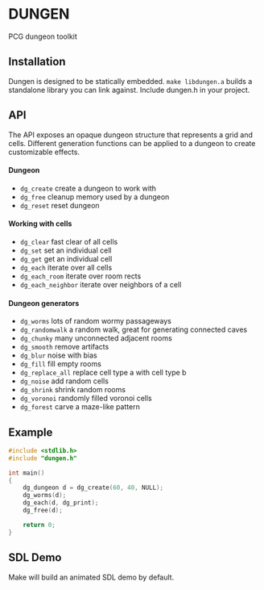 # DUNGEN

PCG dungeon toolkit

## Installation

Dungen is designed to be statically embedded.
`make libdungen.a` builds a standalone library you can link against.
Include dungen.h in your project.

## API

The API exposes an opaque dungeon structure that represents a grid and cells.
Different generation functions can be applied to a dungeon to create customizable effects.

#### Dungeon

* `dg_create` create a dungeon to work with
* `dg_free` cleanup memory used by a dungeon
* `dg_reset` reset dungeon

#### Working with cells

* `dg_clear` fast clear of all cells
* `dg_set` set an individual cell
* `dg_get` get an individual cell
* `dg_each` iterate over all cells
* `dg_each_room` iterate over room rects
* `dg_each_neighbor` iterate over neighbors of a cell

#### Dungeon generators

* `dg_worms` lots of random wormy passageways
* `dg_randomwalk` a random walk, great for generating connected caves
* `dg_chunky` many unconnected adjacent rooms
* `dg_smooth` remove artifacts
* `dg_blur` noise with bias
* `dg_fill` fill empty rooms
* `dg_replace_all` replace cell type a with cell type b
* `dg_noise` add random cells
* `dg_shrink` shrink random rooms
* `dg_voronoi` randomly filled voronoi cells
* `dg_forest` carve a maze-like pattern

## Example

``` c
#include <stdlib.h>
#include "dungen.h"

int main()
{
    dg_dungeon d = dg_create(60, 40, NULL);
    dg_worms(d);
    dg_each(d, dg_print);
    dg_free(d);

    return 0;
}
```

## SDL Demo

Make will build an animated SDL demo by default.


